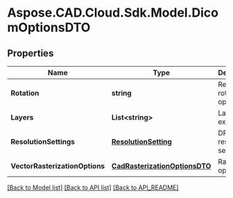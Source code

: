 # Aspose.CAD.Cloud.Sdk.Model.DicomOptionsDTO
## Properties

Name | Type | Description | Notes
------------ | ------------- | ------------- | -------------
**Rotation** | **string** | Resulting rotation operation | 
**Layers** | **List&lt;string&gt;** | Layers to export | [optional] 
**ResolutionSettings** | [**ResolutionSetting**](ResolutionSetting.md) | DPI resolution settings | [optional] 
**VectorRasterizationOptions** | [**CadRasterizationOptionsDTO**](CadRasterizationOptionsDTO.md) | Raster options | [optional] 

[[Back to Model list]](API_README.md#documentation-for-models) [[Back to API list]](API_README.md#documentation-for-api-endpoints) [[Back to API_README]](API_README.md)

